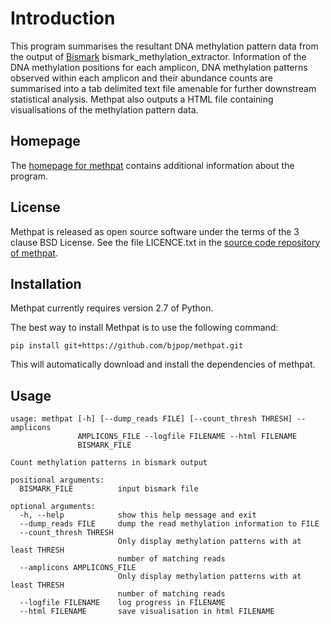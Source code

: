 Introduction
============

This program summarises the resultant DNA methylation pattern data from the output of [Bismark](http://www.bioinformatics.babraham.ac.uk/projects/bismark/) bismark_methylation_extractor. Information of the DNA methylation positions for each amplicon, DNA methylation patterns observed within each amplicon and their abundance counts are summarised into a tab delimited text file amenable for further downstream statistical analysis. Methpat also outputs a HTML file containing visualisations of the methylation pattern data.

Homepage
--------

The [homepage for methpat](http://bjpop.github.io/methpat/) contains additional information about the program.


License
-------

Methpat is released as open source software under the terms of the 3 clause BSD License. See the file LICENCE.txt in the [source code repository of methpat](https://github.com/bjpop/methpat).

Installation
------------

Methpat currently requires version 2.7 of Python.

The best way to install Methpat is to use the following command:

    pip install git+https://github.com/bjpop/methpat.git

This will automatically download and install the dependencies of methpat.

Usage
-----

    usage: methpat [-h] [--dump_reads FILE] [--count_thresh THRESH] --amplicons
                   AMPLICONS_FILE --logfile FILENAME --html FILENAME
                   BISMARK_FILE
    
    Count methylation patterns in bismark output
    
    positional arguments:
      BISMARK_FILE          input bismark file
    
    optional arguments:
      -h, --help            show this help message and exit
      --dump_reads FILE     dump the read methylation information to FILE
      --count_thresh THRESH
                            Only display methylation patterns with at least THRESH
                            number of matching reads
      --amplicons AMPLICONS_FILE
                            Only display methylation patterns with at least THRESH
                            number of matching reads
      --logfile FILENAME    log progress in FILENAME
      --html FILENAME       save visualisation in html FILENAME
    
